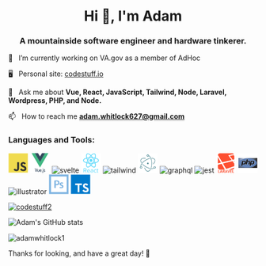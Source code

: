 <h1 align="center">Hi 👋, I'm Adam</h1>
<h3 align="center">A mountainside software engineer and hardware tinkerer.</h3>


🔭 &nbsp; I’m currently working on VA.gov as a member of AdHoc

🖥️ &nbsp; Personal site: [codestuff.io](https://codestuff.io/)

💬 &nbsp; Ask me about **Vue, React, JavaScript, Tailwind, Node, Laravel, Wordpress, PHP, and Node.**

📫 &nbsp; How to reach me **adam.whitlock627@gmail.com**

<h3 align="left">Languages and Tools:</h3>
<p align="left">
  <img src="https://raw.githubusercontent.com/devicons/devicon/master/icons/javascript/javascript-original.svg" alt="javascript" width="40" height="40"/> 
  
  <img src="https://raw.githubusercontent.com/devicons/devicon/master/icons/vuejs/vuejs-original-wordmark.svg" alt="vuejs" width="40" height="40"/>
  
  <img src="https://upload.wikimedia.org/wikipedia/commons/1/1b/Svelte_Logo.svg" alt="svelte" width="40" height="40"/>
  
  <img src="https://raw.githubusercontent.com/devicons/devicon/master/icons/react/react-original-wordmark.svg" alt="react" width="40" height="40"/>
  
   <img src="https://www.vectorlogo.zone/logos/tailwindcss/tailwindcss-icon.svg" alt="tailwind" width="40" height="40"/>
  
  <img src="https://raw.githubusercontent.com/devicons/devicon/master/icons/electron/electron-original.svg" alt="electron" width="40" height="40"/> 
  
  <img src="https://www.vectorlogo.zone/logos/graphql/graphql-icon.svg" alt="graphql" width="40" height="40"/> 
  
  <img src="https://www.vectorlogo.zone/logos/jestjsio/jestjsio-icon.svg" alt="jest" width="40" height="40"/>
  
  <img src="https://raw.githubusercontent.com/devicons/devicon/master/icons/laravel/laravel-plain-wordmark.svg" alt="laravel" width="40" height="40"/>
  
  <img src="https://raw.githubusercontent.com/devicons/devicon/master/icons/php/php-original.svg" alt="php" width="40" height="40"/> 
  
  <img src="https://www.vectorlogo.zone/logos/adobe_illustrator/adobe_illustrator-icon.svg" alt="illustrator" width="40" height="40"/>

  <img src="https://raw.githubusercontent.com/devicons/devicon/master/icons/photoshop/photoshop-line.svg" alt="photoshop" width="40" height="40"/>  
  
  <img src="https://raw.githubusercontent.com/devicons/devicon/master/icons/typescript/typescript-original.svg" alt="typescript" width="40" height="40"/> 
  </p>

<p align="left"> <a href="https://twitter.com/codestuff2" target="blank"><img src="https://img.shields.io/twitter/follow/codestuff2?logo=twitter&style=for-the-badge" alt="codestuff2" /></a> </p>

![Adam's GitHub stats](https://github-readme-stats.vercel.app/api?username=adamwhitlock1&include_all_commits=true&count_private=true&theme=material-palenight)

<p><img align="center" src="https://github-readme-stats.vercel.app/api/top-langs?username=adamwhitlock1&show_icons=true&theme=material-palenight&locale=en&lang_count=10" alt="adamwhitlock1" /></p>


<p>Thanks for looking, and have a great day! 👻</p>
